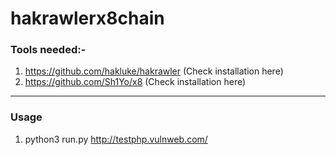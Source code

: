 # hakrawlerx8chain
### Tools needed:-
1. https://github.com/hakluke/hakrawler (Check installation here)
2. https://github.com/Sh1Yo/x8 (Check installation here)

---

### Usage
1. python3 run.py http://testphp.vulnweb.com/

